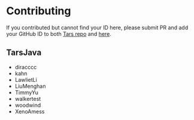 # Contributing

If you contributed but cannot find your ID here, please submit PR and add your GitHub ID to both [Tars repo](https://github.com/TarsCloud/Tars/pulls) and [here](https://github.com/TarsCloud/TarsJava/pulls).

## TarsJava

- diracccc
- kahn
- LawlietLi
- LiuMenghan
- TimmyYu
- walkertest
- woodwind
- XenoAmess
